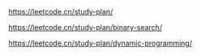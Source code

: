 https://leetcode.cn/study-plan/

https://leetcode.cn/study-plan/binary-search/

https://leetcode.cn/study-plan/dynamic-programming/
